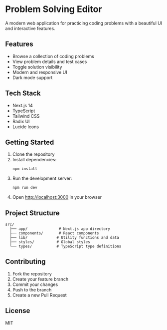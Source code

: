 # Problem Solving Editor

A modern web application for practicing coding problems with a beautiful UI and interactive features.

## Features

- Browse a collection of coding problems
- View problem details and test cases
- Toggle solution visibility
- Modern and responsive UI
- Dark mode support

## Tech Stack

- Next.js 14
- TypeScript
- Tailwind CSS
- Radix UI
- Lucide Icons

## Getting Started

1. Clone the repository
2. Install dependencies:
   ```bash
   npm install
   ```
3. Run the development server:
   ```bash
   npm run dev
   ```
4. Open [http://localhost:3000](http://localhost:3000) in your browser

## Project Structure

```
src/
  ├── app/              # Next.js app directory
  ├── components/       # React components
  ├── lib/             # Utility functions and data
  ├── styles/          # Global styles
  └── types/           # TypeScript type definitions
```

## Contributing

1. Fork the repository
2. Create your feature branch
3. Commit your changes
4. Push to the branch
5. Create a new Pull Request

## License

MIT 